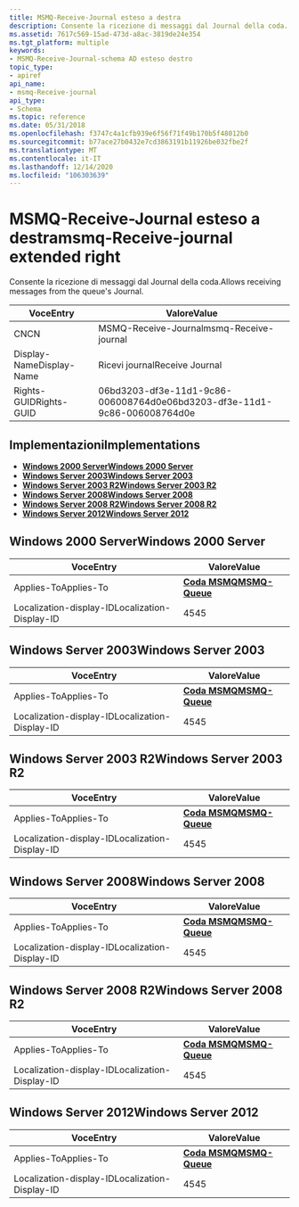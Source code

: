 ```yaml
---
title: MSMQ-Receive-Journal esteso a destra
description: Consente la ricezione di messaggi dal Journal della coda.
ms.assetid: 7617c569-15ad-473d-a8ac-3819de24e354
ms.tgt_platform: multiple
keywords:
- MSMQ-Receive-Journal-schema AD esteso destro
topic_type:
- apiref
api_name:
- msmq-Receive-journal
api_type:
- Schema
ms.topic: reference
ms.date: 05/31/2018
ms.openlocfilehash: f3747c4a1cfb939e6f56f71f49b170b5f48012b0
ms.sourcegitcommit: b77ace27b0432e7cd3863191b11926be032fbe2f
ms.translationtype: MT
ms.contentlocale: it-IT
ms.lasthandoff: 12/14/2020
ms.locfileid: "106303639"
---
```

# <a name="msmq-receive-journal-extended-right"></a><span data-ttu-id="a23a2-104">MSMQ-Receive-Journal esteso a destra</span><span class="sxs-lookup"><span data-stu-id="a23a2-104">msmq-Receive-journal extended right</span></span>

<span data-ttu-id="a23a2-105">Consente la ricezione di messaggi dal Journal della coda.</span><span class="sxs-lookup"><span data-stu-id="a23a2-105">Allows receiving messages from the queue's Journal.</span></span>



| <span data-ttu-id="a23a2-106">Voce</span><span class="sxs-lookup"><span data-stu-id="a23a2-106">Entry</span></span> | <span data-ttu-id="a23a2-107">Valore</span><span class="sxs-lookup"><span data-stu-id="a23a2-107">Value</span></span> |
|--------------|--------------------------------------|
| <span data-ttu-id="a23a2-108">CN</span><span class="sxs-lookup"><span data-stu-id="a23a2-108">CN</span></span>           | <span data-ttu-id="a23a2-109">MSMQ-Receive-Journal</span><span class="sxs-lookup"><span data-stu-id="a23a2-109">msmq-Receive-journal</span></span>                 |
| <span data-ttu-id="a23a2-110">Display-Name</span><span class="sxs-lookup"><span data-stu-id="a23a2-110">Display-Name</span></span> | <span data-ttu-id="a23a2-111">Ricevi journal</span><span class="sxs-lookup"><span data-stu-id="a23a2-111">Receive Journal</span></span>                      |
| <span data-ttu-id="a23a2-112">Rights-GUID</span><span class="sxs-lookup"><span data-stu-id="a23a2-112">Rights-GUID</span></span>  | <span data-ttu-id="a23a2-113">06bd3203-df3e-11d1-9c86-006008764d0e</span><span class="sxs-lookup"><span data-stu-id="a23a2-113">06bd3203-df3e-11d1-9c86-006008764d0e</span></span> |



## <a name="implementations"></a><span data-ttu-id="a23a2-114">Implementazioni</span><span class="sxs-lookup"><span data-stu-id="a23a2-114">Implementations</span></span>

-   [<span data-ttu-id="a23a2-115">**Windows 2000 Server**</span><span class="sxs-lookup"><span data-stu-id="a23a2-115">**Windows 2000 Server**</span></span>](#windows-2000-server)
-   [<span data-ttu-id="a23a2-116">**Windows Server 2003**</span><span class="sxs-lookup"><span data-stu-id="a23a2-116">**Windows Server 2003**</span></span>](#windows-server-2003)
-   [<span data-ttu-id="a23a2-117">**Windows Server 2003 R2**</span><span class="sxs-lookup"><span data-stu-id="a23a2-117">**Windows Server 2003 R2**</span></span>](#windows-server-2003-r2)
-   [<span data-ttu-id="a23a2-118">**Windows Server 2008**</span><span class="sxs-lookup"><span data-stu-id="a23a2-118">**Windows Server 2008**</span></span>](#windows-server-2008)
-   [<span data-ttu-id="a23a2-119">**Windows Server 2008 R2**</span><span class="sxs-lookup"><span data-stu-id="a23a2-119">**Windows Server 2008 R2**</span></span>](#windows-server-2008-r2)
-   [<span data-ttu-id="a23a2-120">**Windows Server 2012**</span><span class="sxs-lookup"><span data-stu-id="a23a2-120">**Windows Server 2012**</span></span>](#windows-server-2012)

## <a name="windows-2000-server"></a><span data-ttu-id="a23a2-121">Windows 2000 Server</span><span class="sxs-lookup"><span data-stu-id="a23a2-121">Windows 2000 Server</span></span>



| <span data-ttu-id="a23a2-122">Voce</span><span class="sxs-lookup"><span data-stu-id="a23a2-122">Entry</span></span> | <span data-ttu-id="a23a2-123">Valore</span><span class="sxs-lookup"><span data-stu-id="a23a2-123">Value</span></span> |
|-------------------------|----------------------------------------------|
| <span data-ttu-id="a23a2-124">Applies-To</span><span class="sxs-lookup"><span data-stu-id="a23a2-124">Applies-To</span></span>              | [<span data-ttu-id="a23a2-125">**Coda MSMQ**</span><span class="sxs-lookup"><span data-stu-id="a23a2-125">**MSMQ-Queue**</span></span>](c-msmqqueue.md)<br/> |
| <span data-ttu-id="a23a2-126">Localization-display-ID</span><span class="sxs-lookup"><span data-stu-id="a23a2-126">Localization-Display-ID</span></span> | <span data-ttu-id="a23a2-127">45</span><span class="sxs-lookup"><span data-stu-id="a23a2-127">45</span></span>                                           |



## <a name="windows-server-2003"></a><span data-ttu-id="a23a2-128">Windows Server 2003</span><span class="sxs-lookup"><span data-stu-id="a23a2-128">Windows Server 2003</span></span>



| <span data-ttu-id="a23a2-129">Voce</span><span class="sxs-lookup"><span data-stu-id="a23a2-129">Entry</span></span> | <span data-ttu-id="a23a2-130">Valore</span><span class="sxs-lookup"><span data-stu-id="a23a2-130">Value</span></span> |
|-------------------------|----------------------------------------------|
| <span data-ttu-id="a23a2-131">Applies-To</span><span class="sxs-lookup"><span data-stu-id="a23a2-131">Applies-To</span></span>              | [<span data-ttu-id="a23a2-132">**Coda MSMQ**</span><span class="sxs-lookup"><span data-stu-id="a23a2-132">**MSMQ-Queue**</span></span>](c-msmqqueue.md)<br/> |
| <span data-ttu-id="a23a2-133">Localization-display-ID</span><span class="sxs-lookup"><span data-stu-id="a23a2-133">Localization-Display-ID</span></span> | <span data-ttu-id="a23a2-134">45</span><span class="sxs-lookup"><span data-stu-id="a23a2-134">45</span></span>                                           |



## <a name="windows-server-2003-r2"></a><span data-ttu-id="a23a2-135">Windows Server 2003 R2</span><span class="sxs-lookup"><span data-stu-id="a23a2-135">Windows Server 2003 R2</span></span>



| <span data-ttu-id="a23a2-136">Voce</span><span class="sxs-lookup"><span data-stu-id="a23a2-136">Entry</span></span> | <span data-ttu-id="a23a2-137">Valore</span><span class="sxs-lookup"><span data-stu-id="a23a2-137">Value</span></span> |
|-------------------------|----------------------------------------------|
| <span data-ttu-id="a23a2-138">Applies-To</span><span class="sxs-lookup"><span data-stu-id="a23a2-138">Applies-To</span></span>              | [<span data-ttu-id="a23a2-139">**Coda MSMQ**</span><span class="sxs-lookup"><span data-stu-id="a23a2-139">**MSMQ-Queue**</span></span>](c-msmqqueue.md)<br/> |
| <span data-ttu-id="a23a2-140">Localization-display-ID</span><span class="sxs-lookup"><span data-stu-id="a23a2-140">Localization-Display-ID</span></span> | <span data-ttu-id="a23a2-141">45</span><span class="sxs-lookup"><span data-stu-id="a23a2-141">45</span></span>                                           |



## <a name="windows-server-2008"></a><span data-ttu-id="a23a2-142">Windows Server 2008</span><span class="sxs-lookup"><span data-stu-id="a23a2-142">Windows Server 2008</span></span>



| <span data-ttu-id="a23a2-143">Voce</span><span class="sxs-lookup"><span data-stu-id="a23a2-143">Entry</span></span> | <span data-ttu-id="a23a2-144">Valore</span><span class="sxs-lookup"><span data-stu-id="a23a2-144">Value</span></span> |
|-------------------------|----------------------------------------------|
| <span data-ttu-id="a23a2-145">Applies-To</span><span class="sxs-lookup"><span data-stu-id="a23a2-145">Applies-To</span></span>              | [<span data-ttu-id="a23a2-146">**Coda MSMQ**</span><span class="sxs-lookup"><span data-stu-id="a23a2-146">**MSMQ-Queue**</span></span>](c-msmqqueue.md)<br/> |
| <span data-ttu-id="a23a2-147">Localization-display-ID</span><span class="sxs-lookup"><span data-stu-id="a23a2-147">Localization-Display-ID</span></span> | <span data-ttu-id="a23a2-148">45</span><span class="sxs-lookup"><span data-stu-id="a23a2-148">45</span></span>                                           |



## <a name="windows-server-2008-r2"></a><span data-ttu-id="a23a2-149">Windows Server 2008 R2</span><span class="sxs-lookup"><span data-stu-id="a23a2-149">Windows Server 2008 R2</span></span>



| <span data-ttu-id="a23a2-150">Voce</span><span class="sxs-lookup"><span data-stu-id="a23a2-150">Entry</span></span> | <span data-ttu-id="a23a2-151">Valore</span><span class="sxs-lookup"><span data-stu-id="a23a2-151">Value</span></span> |
|-------------------------|----------------------------------------------|
| <span data-ttu-id="a23a2-152">Applies-To</span><span class="sxs-lookup"><span data-stu-id="a23a2-152">Applies-To</span></span>              | [<span data-ttu-id="a23a2-153">**Coda MSMQ**</span><span class="sxs-lookup"><span data-stu-id="a23a2-153">**MSMQ-Queue**</span></span>](c-msmqqueue.md)<br/> |
| <span data-ttu-id="a23a2-154">Localization-display-ID</span><span class="sxs-lookup"><span data-stu-id="a23a2-154">Localization-Display-ID</span></span> | <span data-ttu-id="a23a2-155">45</span><span class="sxs-lookup"><span data-stu-id="a23a2-155">45</span></span>                                           |



## <a name="windows-server-2012"></a><span data-ttu-id="a23a2-156">Windows Server 2012</span><span class="sxs-lookup"><span data-stu-id="a23a2-156">Windows Server 2012</span></span>



| <span data-ttu-id="a23a2-157">Voce</span><span class="sxs-lookup"><span data-stu-id="a23a2-157">Entry</span></span> | <span data-ttu-id="a23a2-158">Valore</span><span class="sxs-lookup"><span data-stu-id="a23a2-158">Value</span></span> |
|-------------------------|----------------------------------------------|
| <span data-ttu-id="a23a2-159">Applies-To</span><span class="sxs-lookup"><span data-stu-id="a23a2-159">Applies-To</span></span>              | [<span data-ttu-id="a23a2-160">**Coda MSMQ**</span><span class="sxs-lookup"><span data-stu-id="a23a2-160">**MSMQ-Queue**</span></span>](c-msmqqueue.md)<br/> |
| <span data-ttu-id="a23a2-161">Localization-display-ID</span><span class="sxs-lookup"><span data-stu-id="a23a2-161">Localization-Display-ID</span></span> | <span data-ttu-id="a23a2-162">45</span><span class="sxs-lookup"><span data-stu-id="a23a2-162">45</span></span>                                           |



 

 





